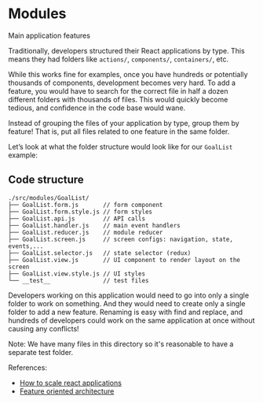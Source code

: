 # Modules

Main application features

Traditionally, developers structured their React applications by type. This means they had folders like `actions/`, `components/`, `containers/`, etc.

While this works fine for examples, once you have hundreds or potentially thousands of components, development becomes very hard. To add a feature, you would have to search for the correct file in half a dozen different folders with thousands of files. This would quickly become tedious, and confidence in the code base would wane.

Instead of grouping the files of your application by type, group them by feature! That is, put all files related to one feature in the same folder.

Let’s look at what the folder structure would look like for our `GoalList` example:

## Code structure

```
./src/modules/GoalList/
├── GoalList.form.js       // form component
├── GoalList.form.style.js // form styles
├── GoalList.api.js        // API calls
├── GoalList.handler.js    // main event handlers
├── GoalList.reducer.js    // module reducer
├── GoalList.screen.js     // screen configs: navigation, state, events,...
├── GoalList.selector.js   // state selector (redux)
├── GoalList.view.js       // UI component to render layout on the screen
├── GoalList.view.style.js // UI styles
└── __test__               // test files
```

Developers working on this application would need to go into only a single folder to work on something. And they would need to create only a single folder to add a new feature. Renaming is easy with find and replace, and hundreds of developers could work on the same application at once without causing any conflicts!

Note: We have many files in this directory so it's reasonable to have a separate test folder.

References:
* [How to scale react applications](https://www.smashingmagazine.com/2016/09/how-to-scale-react-applications/)
* [Feature oriented architecture](https://medium.com/@nate_wang/feature-oriented-architecture-for-web-applications-2b48e358afb0)
